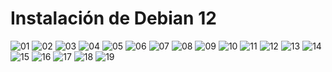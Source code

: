 # Instalación de Debian 12

![][01]
![][02]
![][03]
![][04]
![][05]
![][06]
![][07]
![][08]
![][09]
![][10]
![][11]
![][12]
![][13]
![][14]
![][15]
![][16]
![][17]
![][18]
![][19]

[01]: ./img/instalacion_ubuntu22.04_desktop/01.png "01"
[02]: ./img/instalacion_ubuntu22.04_desktop/02.png "02"
[03]: ./img/instalacion_ubuntu22.04_desktop/03.png "03"
[04]: ./img/instalacion_ubuntu22.04_desktop/04.png "04"
[05]: ./img/instalacion_ubuntu22.04_desktop/05.png "05"
[06]: ./img/instalacion_ubuntu22.04_desktop/06.png "06"
[07]: ./img/instalacion_ubuntu22.04_desktop/07.png "07"
[08]: ./img/instalacion_ubuntu22.04_desktop/08.png "08"
[09]: ./img/instalacion_ubuntu22.04_desktop/09.png "09"
[10]: ./img/instalacion_ubuntu22.04_desktop/10.png "10"
[11]: ./img/instalacion_ubuntu22.04_desktop/11.png "11"
[12]: ./img/instalacion_ubuntu22.04_desktop/12.png "12"
[13]: ./img/instalacion_ubuntu22.04_desktop/13.png "13"
[14]: ./img/instalacion_ubuntu22.04_desktop/14.png "14"
[15]: ./img/instalacion_ubuntu22.04_desktop/15.png "15"
[16]: ./img/instalacion_ubuntu22.04_desktop/16.png "16"
[17]: ./img/instalacion_ubuntu22.04_desktop/17.png "17"
[18]: ./img/instalacion_ubuntu22.04_desktop/18.png "18"
[19]: ./img/instalacion_ubuntu22.04_desktop/19.png "19"
